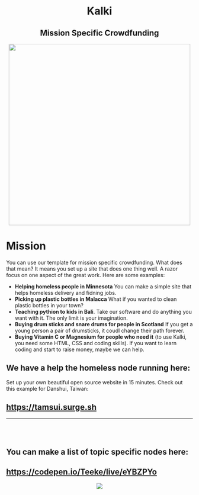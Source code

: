 <br>
<br>

<h1 align="center"> Kalki </h1>

<h2 align="center">Mission Specific Crowdfunding</h3>

<p align="center">
<img src="https://i.imgur.com/gIYhhdH.gif" height="490px" width="auto">
</p>


# Mission

You can use our template for mission specific crowdfunding. What does that mean? It means you set up a site that does one thing well. A razor focus on one aspect of the great work. Here are some examples:

- **Helping homeless people in Minnesota** You can make a simple site that helps homeless delivery and fidning jobs.  
- **Picking up plastic bottles in Malacca** What if you wanted to clean plastic bottles in your town? 
- **Teaching pythion to kids in Bali**. Take our software and do anything you want with it. The only limit is your imagination. 
- **Buying drum sticks and snare drums for people in Scotland** If you get a young person a pair of drumsticks, it coudl change their path forever. 
- **Buying Vitamin C or Magnesium for people who need it** (to use Kalki, you need some HTML, CSS and coding skills). If you want to learn coding and start to raise money, maybe we can help.

## We have a help the homeless node running here: 

Set up your own beautiful open source website in 15 minutes. Check out this example for Danshui, Taiwan:

## https://tamsui.surge.sh

<hr>

<br><br>

## You can make a list of topic specific nodes here: 

## https://codepen.io/Teeke/live/eYBZPYo

<p align="center">
<img src="https://i.imgur.com/AhXQUDl.jpg">
</p>


